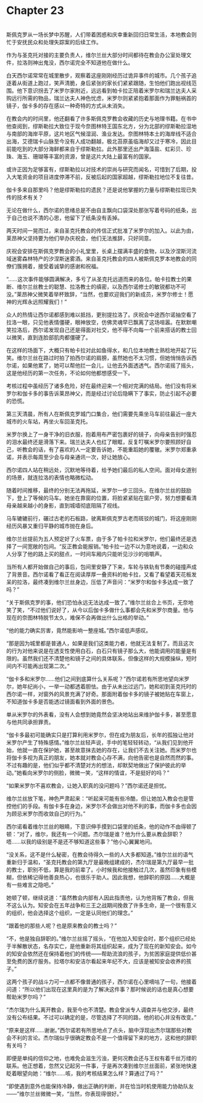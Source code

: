 # Chapter 23

<br>
斯佩克罗从一场长梦中苏醒，人们带着困惑和庆幸重新回归日常生活，本地教会则忙于安抚民众和处理失踪案的后续工作。

作为与圣克托对接的主要负责人，维尔兰丝大部分时间都待在教会办公室处理文件，拉洛则神出鬼没，西尔诺完全不知道他在做什么。

白天西尔诺常常在城里散步，观察着这座刚刚经历过诡异事件的城市。几个孩子追逐着从街道上跑过，笑声清脆，身后紧张的家长们紧紧跟随，生怕他们跑出视线范围。他下意识拐去了米罗尔家附近，远远看到帕卡拉正陪着米罗尔和瑞兰达夫人采购远行所需的物品，瑞兰达夫人神色忧虑，米罗尔则紧紧抱着那面作为罪魁祸首的镜子，伽卡多的存在感以一种奇特的方式从未消失。

在教会内的时间里，他还翻看了许多斯佩克罗教会收藏的历史与地理书籍。在书中他查阅到，缪斯勒拉大致位于现今奈图林特王国东北方，分为北部的缪斯勒拉湿地与南部的海岸平原，这片地区气候湿润、渔业发达。奈图林特本土的海岸线不适合出海，艾德瑞卡山脉至今没有人成功翻越，极北苔原虽临海却又过于寒冷，因此目前能吃到的大部分海鲜都来自于缪斯勒拉。此外那里还出产海藻盐、虹彩贝、珍珠、海玉、珊瑚等丰富的资源，曾是这片大陆上最富有的国家。

或许正因为足够富有，缪斯勒拉以对技术的崇尚与研究而闻名，可惜到了后期，投入大笔资金的项目进度停滞不前，反被后起的国家超越，缪斯勒拉地位不复往昔。

伽卡多来自那里吗？他是缪斯勒拉的遗民？还是说他掌握的力量与缪斯勒拉现已失传的技术有关？

无论在做什么，西尔诺的思绪总是不由自主飘向口袋深处那张写着号码的纸条，出于自己也说不清的心思，他留下了纸条没有丢掉。

两天时间一晃而过，来自圣克托教会的传信正式批准了米罗尔的加入。以此为由，莱昂神父坚持要为他们举办庆祝会，他们无法推辞，只好同意。

庆祝会安排在斯佩克罗教会的小礼堂里，长桌上摆满丰盛的食物，以及汐涅斯河流域迷雾森林特产的汐涅斯迷雾酒。来自圣克托教会的四人被斯佩克罗本地教会的同僚们簇拥着，接受着诚挚的感谢和祝福。

“……这次事件能够圆满解决，多亏了从圣克托远道而来的各位。帕卡拉教士的果断、维尔兰丝教士的聪慧、拉洛教士的缜密，以及西尔诺修士的敏锐都功不可没。”莱昂神父微笑着举杯致辞，“当然，也要欢迎我们的新成员，米罗尔修士！愿神的光辉永远照耀我们！”

众人的热情让西尔诺都感到难以抵挡，更别提拉洛了。庆祝会中途西尔诺抽空看了拉洛一眼，只见他表情僵硬，眼神放空，仿佛灵魂早已飘离了这场喧嚣。在默默嘲笑拉洛后，西尔诺发现自己还是得面对社交，他不得不向每一个前来搭话的教士回以微笑，直到连脸部肌肉都僵硬了。

在这样的场面下，大概只有帕卡拉对此如鱼得水，和几位本地教士熟稔地开起了玩笑。维尔兰丝在路过时拍了拍西尔诺的肩膀，虽然她也不太习惯，但她悄悄告诉西尔诺，如果他累了，她可以帮他拦一会儿，让他去外面透透气。西尔诺摇了摇头，这是他经历的第一次任务，不论如何他都想感受一下。

考核过程中虽经历了诸多危险，好在最终迎来一个相对完满的结局。他们没有将米罗尔和伽卡多的事告诉莱昂神父，而是经过讨论后隐瞒下了事实，防止引起不必要的恐慌。

第三天清晨，所有人在斯佩克罗城门口集合，他们需要先乘坐马车前往最近一座大城市的火车站，再坐火车回圣克托。

米罗尔换上了一身干净的旧衣服，抱着用布严密包裹好的镜子，向母亲告别时强忍的泪水最终还是滑落下来。瑞兰达夫人也红了眼眶，反复叮嘱米罗尔要照顾好自己，听教会的话，有了喜欢的人一定要告诉她，不能重蹈她的覆辙。米罗尔郑重承诺，并表示每周至少会与母亲通讯一次，好让她放心。

西尔诺四人站在稍远处，沉默地等待着，给予她们最后的私人空间。面对母女道别的场景，就连拉洛的表情也略微松动。

随着时间推移，最终的分别无法再拖延，米罗尔一步三回头，在维尔兰丝的鼓励下，登上了等候的马车。她坐在靠窗的位置，将脸紧紧贴在窗户旁，努力想要看清母亲越来越小的身影，直到城墙彻底阻隔了视线。

马车辘辘前行，碾过古老的石板路，驶离斯佩克罗古老而斑驳的城门，将这座刚刚经历风暴又重归平静的城市抛在身后。

维尔兰丝提前为五人预定好了火车票，由于多了帕卡拉和米罗尔，他们最终还是选择了一间宽敞的包间。“反正教会能报销。”帕卡拉一边不以为意地说着，一边和众人分享了他的路上买的甜点，一时间车厢内只能听见沙沙的咀嚼声。

当所有人都开始做自己的事后，包间里安静了下来，车轮与铁轨有节奏的碰撞声成了背景音。西尔诺看了看正在阅读厚厚一叠资料的帕卡拉，又看了看望着天花板发呆的拉洛，最终凑到维尔兰丝身边，压低了声音问：“米罗尔和伽卡多达成一致了吗？”

“关于斯佩克罗的事，他们恐怕永远无法达成一致了。”维尔兰丝合上书页，无奈地笑了笑，“不过他们说好了，从今以后伽卡多做什么事都会先和米罗尔商量。他与现在的奈图林特脱节太久，难保不会再做出什么出格的举动。”

“他的能力确实厉害，竟然能影响一整座城。”西尔诺低声感叹。

“那是因为城里都是普通人，如果是我们这类能力者，他就无法复制了。而且这次的行为对他来说是在透支性使用白石，白石只有镜子那么大，他能调用的能量是有限的。虽然我们还不清楚他和镜子之间的具体联系，但像这样的大规模操纵，短时间内不可能再出现第二次。”

“伽卡多和米罗尔……他们之间到底算什么关系呢？”西尔诺若有所思地望向米罗尔，她年纪尚小，一举一动都透着胆怯。由于从未出过远门，她和初到圣克托时的西尔诺一样，对窗外的风景充满了好奇。那面附着伽卡多的镜子被她贴在车窗上，不知道伽卡多是否能透过镜面看到外面的景色。

单从米罗尔的外表看，没有人会想到她竟然会坚决地站出来维护伽卡多，甚至愿意与他共同承担罪责。

“伽卡多最初可能确实只是打算利用米罗尔，但在成为朋友后，长年的孤独让他对米罗尔产生了特殊感情。”维尔兰丝轻声说，手中的笔轻轻转动，“从我们见到他开始，他就一直在保护她，甚至故意抹去她的存在，让我们不去关注她。而米罗尔也将伽卡多视为真正的朋友，她本就对教会心存不满，向他告密也是自然而然的事。不过有趣的是，他们似乎都不清楚对方的想法，却默契地做出了保护彼此的举动。”她看向米罗尔的侧脸，微微一笑，“这样的情谊，不是挺好的吗？”

“如果米罗尔不喜欢教会，让她入职真的没问题吗？”西尔诺还是担忧。

维尔兰丝放下笔，神色严肃起来：“听起来可能有些冷酷，但让她加入教会也是管控他们的手段。有伽卡多在身边，米罗尔不会做出对他不利的事，而伽卡多也会因为顾忌米罗尔而收敛自己的行为。”

西尔诺看着维尔兰丝的眼睛，下意识伸手摸到口袋里的纸条，他的动作不由得顿了顿：“对了，维尔，我还有一个问题。杰尔瑞是谁？他为什么要从教会辞职？唔……以我的级别是不是还不够知道这些事？”他小心翼翼地问。

“没关系，这不是什么秘密，在教会待得久一些的人大多都知道。”维尔兰丝的语气重新归于温和，“圣克托教会的第九厅是最晚组建成的，杰尔瑞是第九厅最早一批的教士，职别不低，算是我的前辈了。小时候我和他接触过几次，虽然印象有些模糊，但依稀记得他善良热心，也很乐于助人。因此我想，他辞职的原因……大概是有一些难言之隐吧。”

她顿了顿，继续说道：“虽然教会内部有人因此指责他，认为他背叛了教会，但我不这么认为。知安会在五年战争和三王之战期间挽救了许多生命，是一个很有意义的组织，他会选择这个组织，一定是认同他们的理念。”

“跟着他的那些人呢？也是原来教会的教士吗？”

“不，他是独自辞职的。”维尔兰丝摇了摇头，“在他加入知安会时，那个组织已经处于半解散状态，名存实亡，是他重新将其组织起来，成为了现在的新知安会。如今的知安会依然还在保持着他们的传统——帮助流浪的孩子，为贫困家庭提供低价甚至免费的医疗服务。拉塔尔和安洁尔看起来年纪不大，应该是被知安会收养的孩子。”

这两个孩子的战斗力可一点都不像普通的孩子，西尔诺在心里嘀咕了一句，他接着问道：“所以他们出现在这里真的是为了解决这件事？那时候说的话也是真心想要帮助米罗尔吗？”

“杰尔瑞为什么离开教会，我至今也不清楚。教会曾派专人调查并与他交涉，最终没有公布结果。不过可以确定的是，尽管选择了不同的路，他的初心并没有改变。”

“原来是这样……谢谢。”西尔诺若有所思地点了点头，脑中浮现出杰尔瑞那些对教会不利的言论。杰尔瑞似乎很确定教会不是一个值得留下来的地方，这和他的辞职有关吗？

即便是单纯的信仰之地，也难免会滋生污浊，更何况教会还与王权有着千丝万缕的联系。他正想着，忽然又记起另一件事，于是再次凑到维尔兰丝面前，紧张地快速眨着眼望向她：“维尔……咳，我的考核结果怎么样？算通过了吗？”

“即使遇到意外也能保持冷静，做出正确的判断，并在恰当时机使用能力协助队友——”维尔兰丝微微一笑，“当然，你表现得很好。”
